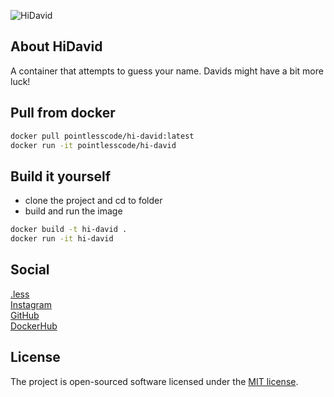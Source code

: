 ![HiDavid](https://github.com/pointless-code/hi-david/assets/18129171/6d16b2f3-4ec2-47a7-8c26-9dfecbdd753b)

## About HiDavid

A container that attempts to guess your name. Davids might have a bit more luck!

## Pull from docker

```bash
docker pull pointlesscode/hi-david:latest
docker run -it pointlesscode/hi-david
```

## Build it yourself
- clone the project and cd to folder
- build and run the image
```bash
docker build -t hi-david .
docker run -it hi-david 
```

## Social

<a href="https://pointlesscode.dev/">.less</a><br>
<a href="https://www.instagram.com/pointlesscode/">Instagram</a><br>
<a href="https://github.com/pointless-code">GitHub</a><br>
<a href="https://hub.docker.com/u/pointlesscode">DockerHub</a>

## License

The project is open-sourced software licensed under the [MIT license](https://opensource.org/licenses/MIT).
